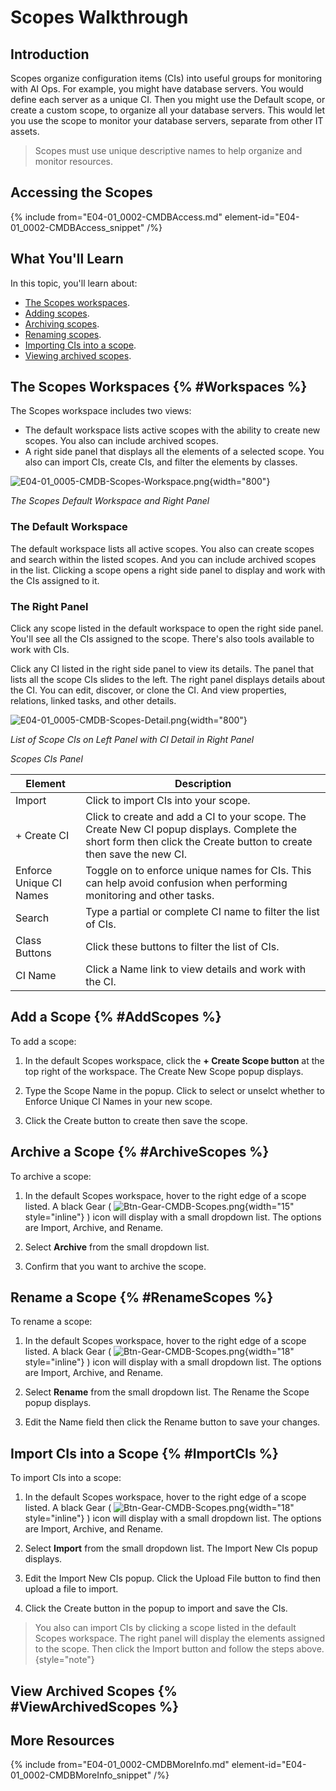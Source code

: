 # Scopes Walkthrough

## Introduction

Scopes organize configuration items (CIs) into useful groups for monitoring with AI Ops. For example, you might have database servers. You would define each server as a unique CI. Then you might use the Default scope, or create a custom scope, to organize all your database servers. This would let you use the scope to monitor your database servers, separate from other IT assets.

> Scopes must use unique descriptive names to help organize and monitor resources.

## Accessing the Scopes

{% include from="E04-01_0002-CMDBAccess.md" element-id="E04-01_0002-CMDBAccess_snippet" /%}

## What You'll Learn

In this topic, you'll learn about:

* [The Scopes workspaces](#Workspaces).
* [Adding scopes](#AddScopes).
* [Archiving scopes](#ArchiveScopes).
* [Renaming scopes](#RenameScopes).
* [Importing CIs into a scope](#ImportCIs).
* [Viewing archived scopes](#ViewArchivedScopes).

## The Scopes Workspaces {% #Workspaces %}

The Scopes workspace includes two views:

* The default workspace lists active scopes with the ability to create new scopes. You also can include archived scopes.
* A right side panel that displays all the elements of a selected scope. You also can import CIs, create CIs, and filter the elements by classes.

![E04-01_0005-CMDB-Scopes-Workspace.png](E04-01_0005-CMDB-Scopes-Workspace.png){width="800"}

*The Scopes Default Workspace and Right Panel*

### The Default Workspace

The default workspace lists all active scopes. You also can create scopes and search within the listed scopes. And you can include archived scopes in the list. Clicking a scope opens a right side panel to display and work with the CIs assigned to it.

### The Right Panel

Click any scope listed in the default workspace to open the right side panel. You'll see all the CIs assigned to the scope. There's also tools available to work with CIs.

Click any CI listed in the right side panel to view its details. The panel that lists all the scope CIs slides to the left. The right panel displays details about the CI. You can edit, discover, or clone the CI. And view properties, relations, linked tasks, and other details.

![E04-01_0005-CMDB-Scopes-Detail.png](E04-01_0005-CMDB-Scopes-Detail.png){width="800"}

*List of Scope CIs on Left Panel with CI Detail in Right Panel*

*Scopes CIs Panel*

| Element                 | Description                                                                                                                                                        |
|-------------------------|--------------------------------------------------------------------------------------------------------------------------------------------------------------------|
| Import                  | Click to import CIs into your scope.                                                                                                                               |
| + Create CI             | Click to create and add a CI to your scope. The Create New CI popup displays. Complete the short form then click the Create button to create then save the new CI. |
| Enforce Unique CI Names | Toggle on to enforce unique names for CIs. This can help avoid confusion when performing monitoring and other tasks.                                               |
| Search                  | Type a partial or complete CI name to filter the list of CIs.                                                                                                      |
| Class Buttons           | Click these buttons to filter the list of CIs.                                                                                                                     |
| CI Name                 | Click a Name link to view details and work with the CI.                                                                                                            |

## Add a Scope {% #AddScopes %}

To add a scope:

1. In the default Scopes workspace, click the **+ Create Scope button** at the top right of the workspace. The Create New Scope popup displays.

2. Type the Scope Name in the popup. Click to select or unselct whether to Enforce Unique CI Names in your new scope.

3. Click the Create button to create then save the scope.

## Archive a Scope {% #ArchiveScopes %}

To archive a scope:

1. In the default Scopes workspace, hover to the right edge of a scope listed. A black Gear ( ![Btn-Gear-CMDB-Scopes.png](Btn-Gear-CMDB-Scopes.png){width="15" style="inline"} ) icon will display with a small dropdown list. The options are Import, Archive, and Rename.

2. Select **Archive** from the small dropdown list.

3. Confirm that you want to archive the scope.

## Rename a Scope {% #RenameScopes %}

To rename a scope:

1. In the default Scopes workspace, hover to the right edge of a scope listed. A black Gear ( ![Btn-Gear-CMDB-Scopes.png](Btn-Gear-CMDB-Scopes.png){width="18" style="inline"} ) icon will display with a small dropdown list. The options are Import, Archive, and Rename.

2. Select **Rename** from the small dropdown list. The Rename the Scope popup displays.

3. Edit the Name field then click the Rename button to save your changes.

## Import CIs into a Scope {% #ImportCIs %}

To import CIs into a scope:

1. In the default Scopes workspace, hover to the right edge of a scope listed. A black Gear ( ![Btn-Gear-CMDB-Scopes.png](Btn-Gear-CMDB-Scopes.png){width="18" style="inline"} ) icon will display with a small dropdown list. The options are Import, Archive, and Rename.

2. Select **Import** from the small dropdown list. The Import New CIs popup displays.

3. Edit the Import New CIs popup. Click the Upload File button to find then upload a file to import.

4. Click the Create button in the popup to import and save the CIs.

> You also can import CIs by clicking a scope listed in the default Scopes workspace. The right panel will display the elements assigned to the scope. Then click the Import button and follow the steps above. {style="note"}

## View Archived Scopes {% #ViewArchivedScopes %}


## More Resources

{% include from="E04-01_0002-CMDBMoreInfo.md" element-id="E04-01_0002-CMDBMoreInfo_snippet" /%}
